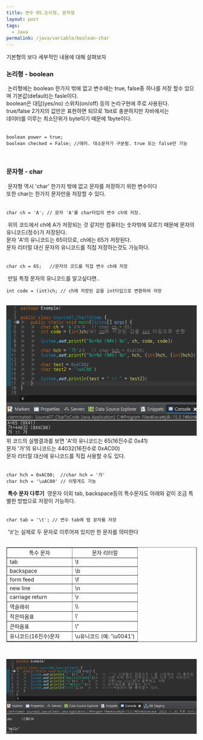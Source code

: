 ```yaml
---
title: 변수 05.논리형, 문자형
layout: post
tags:
  - Java
permalink: /java/variable/boolean-char
---
```


기본형의 보다 세부적인 내용에 대해 살펴보자
​
### **논리형 - boolean** 
​
논리형에는 boolean 한가지 밖에 없고 변수에는 true, false중 하나를 저장 할수 있으며 기본값(default)는 fasle이다.  
​
boolean은 대답(yes/no) 스위치(on/off) 등의 논리구현에 주로 사용된다.  
​
true/false 2가지의 값만은 표현하면 되므로 1bit로 충분하지만 자바에서는  
​
데이터를 이루는 최소단위가 byte이기 때문에 1byte이다.  
​
```
boolean power = true;
boolean checked = False; //에러. 대소문자가 구분됨. true 또는 false만 가능
```
​
### **문자형 - char**
​
문자형 역시 'char' 한가지 밖에 없고 문자를 저장하기 위한 변수이다  
​
또한 char는 한가지 문자만을 저장할 수 있다.  
​
```
char ch = 'A'; // 문자 'A'를 char타입의 변수 ch에 저장.
```
​
위의 코드에서 ch에 A가 저장되는 것 같지만 컴퓨터는 숫자밖에 모르기 때문에 문자의 유니코드(정수)가 저장된다.  
​
문자 'A'의 유니코드는 65이므로, ch에는 65가 저장된다.  
​
문자 리터럴 대신 문자의 유니코드를 직접 저장하는것도 가능하다.  
​
```
char ch = 65;   //문자의 코드를 직접 변수 ch에 저장
```
​
만일 특정 문자의 유니코드를 알고싶다면..
​
```
int code = (int)ch; // ch에 저장된 값을 int타입으로 변환하여 저장
```
​
![](./../../../assets/images/java/variable/boolean-char/1.png)  
​
위 코드의 실행결과를 보면 'A'의 유니코드는 65(16진수로 0x41)  
​
문자 '가'의 유니코드는 44032(16진수로 0xAC00)  
​
문자 리터럴 대신에 유니코드를 직접 사용할 수도 있다.  
​
```
char hch = 0xAC00;  //char hch = '가'
char hch = '\uAC00' // 이렇게도 가능
```
​
**특수 문자 다루기**
​
영문자 이외 tab, backspace등의 특수문자도 아래와 같이 조금 특별한 방법으로 저장이 가능하다.  
​
```
char tab = '\t'; // 변수 tab에 탭 문자를 저장
```
​
'\\t'는 실제로 두 문자로 이루어져 있지만 한 문자를 의미한다  
​
<table style="border-collapse: collapse; width: 100%;" border="1" data-ke-style="style12" data-ke-align="alignLeft">
<tbody>
<tr>
<td style="width: 50%; text-align: center;">특수 문자</td>
<td style="width: 50%; text-align: center;">문자 리터럴</td>
</tr>
<tr>
<td style="width: 50%;">tab</td>
<td style="width: 50%;">\t</td>
</tr>
<tr>
<td style="width: 50%;">backspace</td>
<td style="width: 50%;">\b</td>
</tr>
<tr>
<td style="width: 50%;">form feed</td>
<td style="width: 50%;">\f</td>
</tr>
<tr>
<td style="width: 50%;">new line</td>
<td style="width: 50%;">\n</td>
</tr>
<tr>
<td style="width: 50%;">carriage return</td>
<td style="width: 50%;">\r</td>
</tr>
<tr>
<td style="width: 50%;">역슬래쉬</td>
<td style="width: 50%;">\\</td>
</tr>
<tr>
<td style="width: 50%;">작은따옴표</td>
<td style="width: 50%;">\'</td>
</tr>
<tr>
<td style="width: 50%;">큰따옴표</td>
<td style="width: 50%;">\"</td>
</tr>
<tr>
<td style="width: 50%;">유니코드(16진수)문자</td>
<td style="width: 50%;">\u유니코드 (예: '\u0041')</td>
</tr>
</tbody>
</table>
​

![](./../../../assets/images/java/variable/boolean-char/2.png)  